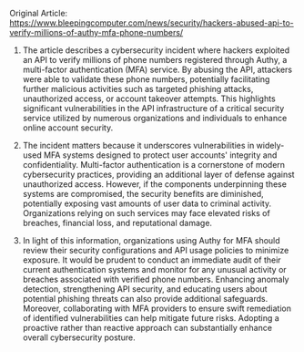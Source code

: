 Original Article: https://www.bleepingcomputer.com/news/security/hackers-abused-api-to-verify-millions-of-authy-mfa-phone-numbers/

1) The article describes a cybersecurity incident where hackers exploited an API to verify millions of phone numbers registered through Authy, a multi-factor authentication (MFA) service. By abusing the API, attackers were able to validate these phone numbers, potentially facilitating further malicious activities such as targeted phishing attacks, unauthorized access, or account takeover attempts. This highlights significant vulnerabilities in the API infrastructure of a critical security service utilized by numerous organizations and individuals to enhance online account security.

2) The incident matters because it underscores vulnerabilities in widely-used MFA systems designed to protect user accounts' integrity and confidentiality. Multi-factor authentication is a cornerstone of modern cybersecurity practices, providing an additional layer of defense against unauthorized access. However, if the components underpinning these systems are compromised, the security benefits are diminished, potentially exposing vast amounts of user data to criminal activity. Organizations relying on such services may face elevated risks of breaches, financial loss, and reputational damage.

3) In light of this information, organizations using Authy for MFA should review their security configurations and API usage policies to minimize exposure. It would be prudent to conduct an immediate audit of their current authentication systems and monitor for any unusual activity or breaches associated with verified phone numbers. Enhancing anomaly detection, strengthening API security, and educating users about potential phishing threats can also provide additional safeguards. Moreover, collaborating with MFA providers to ensure swift remediation of identified vulnerabilities can help mitigate future risks. Adopting a proactive rather than reactive approach can substantially enhance overall cybersecurity posture.